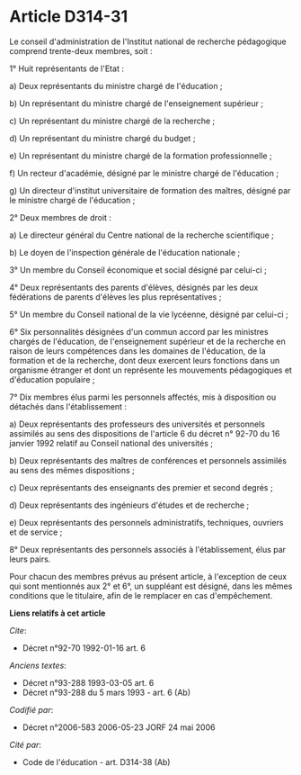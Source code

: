 # Article D314-31

Le conseil d'administration de l'Institut national de recherche pédagogique comprend trente-deux membres, soit :

1° Huit représentants de l'Etat :

a) Deux représentants du ministre chargé de l'éducation ;

b) Un représentant du ministre chargé de l'enseignement supérieur ;

c) Un représentant du ministre chargé de la recherche ;

d) Un représentant du ministre chargé du budget ;

e) Un représentant du ministre chargé de la formation professionnelle ;

f) Un recteur d'académie, désigné par le ministre chargé de l'éducation ;

g) Un directeur d'institut universitaire de formation des maîtres, désigné par le ministre chargé de l'éducation ;

2° Deux membres de droit :

a) Le directeur général du Centre national de la recherche scientifique ;

b) Le doyen de l'inspection générale de l'éducation nationale ;

3° Un membre du Conseil économique et social désigné par celui-ci ;

4° Deux représentants des parents d'élèves, désignés par les deux fédérations de parents d'élèves les plus représentatives ;

5° Un membre du Conseil national de la vie lycéenne, désigné par celui-ci ;

6° Six personnalités désignées d'un commun accord par les ministres chargés de l'éducation, de l'enseignement supérieur et de
la recherche en raison de leurs compétences dans les domaines de l'éducation, de la formation et de la recherche, dont deux
exercent leurs fonctions dans un organisme étranger et dont un représente les mouvements pédagogiques et d'éducation
populaire ;

7° Dix membres élus parmi les personnels affectés, mis à disposition ou détachés dans l'établissement :

a) Deux représentants des professeurs des universités et personnels assimilés au sens des dispositions de l'article 6 du
décret n° 92-70 du 16 janvier 1992 relatif au Conseil national des universités ;

b) Deux représentants des maîtres de conférences et personnels assimilés au sens des mêmes dispositions ;

c) Deux représentants des enseignants des premier et second degrés ;

d) Deux représentants des ingénieurs d'études et de recherche ;

e) Deux représentants des personnels administratifs, techniques, ouvriers et de service ;

8° Deux représentants des personnels associés à l'établissement, élus par leurs pairs.

Pour chacun des membres prévus au présent article, à l'exception de ceux qui sont mentionnés aux 2° et 6°, un suppléant est
désigné, dans les mêmes conditions que le titulaire, afin de le remplacer en cas d'empêchement.

**Liens relatifs à cet article**

_Cite_:

  - Décret n°92-70 1992-01-16 art. 6

_Anciens textes_:

  - Décret n°93-288 1993-03-05 art. 6
  - Décret n°93-288 du 5 mars 1993 - art. 6 (Ab)

_Codifié par_:

  - Décret n°2006-583 2006-05-23 JORF 24 mai 2006

_Cité par_:

  - Code de l'éducation - art. D314-38 (Ab)
